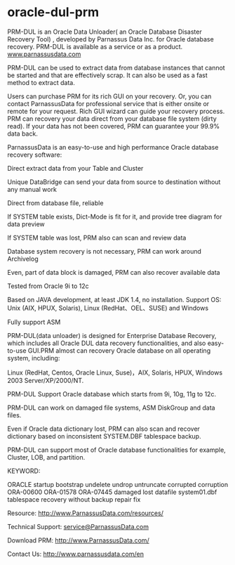 # oracle-dul-prm


PRM-DUL is an Oracle Data Unloader(  an Oracle Database Disaster Recovery Tool)  , developed by Parnassus Data Inc. for Oracle database recovery.
PRM-DUL is available as a service or as a product. www.parnassusdata.com

PRM-DUL can be used to extract data from database instances that cannot be started and that are effectively scrap. It can also be used as a fast method to extract data.



Users can purchase PRM for its rich GUI on your recovery. Or, you can contact ParnassusData for professional service that is either onsite or remote for your request. Rich GUI wizard can guide your recovery process. PRM can recovery your data direct from your database file system (dirty read). If your data has not been covered, PRM can guarantee your 99.9% data back.




ParnassusData is an easy-to-use and high performance Oracle database recovery software:


  Direct extract data from your Table and Cluster
  
  Unique DataBridge can send your data from source to destination without any manual work
  
  Direct from database file, reliable
  
  If SYSTEM table exists, Dict-Mode is fit for it, and provide tree diagram for data preview
  
  If SYSTEM table was lost, PRM also can scan and review data
  
  Database system recovery is not necessary, PRM can work around Archivelog
  
  Even, part of data block is damaged, PRM can also recover available data
  
  Tested from Oracle 9i to 12c
  
  Based on JAVA development, at least JDK 1.4, no installation. Support OS: Unix (AIX, HPUX, Solaris), Linux (RedHat、OEL、SUSE) and Windows
  
  Fully support ASM




PRM-DUL(data unloader) is designed for Enterprise Database Recovery, which includes all Oracle DUL data recovery functionalities, and also easy-to-use GUI.PRM almost can recovery Oracle database on all operating system, including:


Linux (RedHat, Centos, Oracle Linux, Suse)，AIX, Solaris, HPUX, Windows 2003 Server/XP/2000/NT.

PRM-DUL Support Oracle database which starts from 9i, 10g, 11g to 12c.

PRM-DUL can work on damaged file systems, ASM DiskGroup and data files. 

Even if Oracle data dictionary lost, PRM can also scan and recover dictionary based on inconsistent SYSTEM.DBF tablespace backup. 

PRM-DUL can support most of Oracle database functionalities for example, Cluster, LOB, and partition. 



KEYWORD:

ORACLE startup bootstrap undelete undrop untruncate corrupted corruption ORA-00600 ORA-01578 ORA-07445 damaged lost datafile system01.dbf tablespace recovery  without backup repair fix 

Resource:			http://www.ParnassusData.com/resources/

Technical Support: 	service@ParnassusData.com

Download PRM: 	http://www.ParnassusData.com/

Contact Us: 		http://www.parnassusdata.com/en


